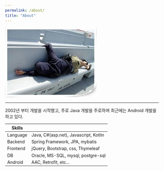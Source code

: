 ```yaml
---
permalink: /about/
title: "About"
---
```


<img src="/assets/images/avatar.jpg" alt="on my way to catalina island" style="width: 300px" />

---

2002년 부터 개발을 시작했고, 주로 Java 개발을 주로하며 최근에는 Android 개발을 하고 있다.

| Skills   |                                       |
|----------|---------------------------------------|
| Language | Java, C#(asp.net), Javascript, Kotlin |
| Backend  | Spring Framework, JPA, mybatis        |
| Frontend | jQuery, Bootstrap, css, Thymeleaf     |
| DB       | Oracle, MS-SQL, mysql, postgre-sql    |
| Android  | AAC, Retrofit, etc...                 |
